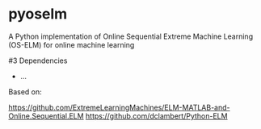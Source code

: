 # pyoselm

A Python implementation of Online Sequential Extreme Machine Learning (OS-ELM) for online machine learning

#3 Dependencies

- ...

Based on:

https://github.com/ExtremeLearningMachines/ELM-MATLAB-and-Online.Sequential.ELM
https://github.com/dclambert/Python-ELM